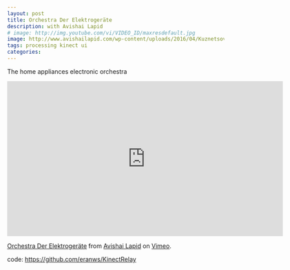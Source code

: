 ```yaml
---
layout: post
title: Orchestra Der Elektrogeräte
description: with Avishai Lapid
# image: http://img.youtube.com/vi/VIDEO_ID/maxresdefault.jpg
image: http://www.avishailapid.com/wp-content/uploads/2016/04/Kuznetsov035.jpg
tags: processing kinect ui
categories: 
---
```


The home appliances electronic orchestra

<iframe src="https://player.vimeo.com/video/134534003" width="640" height="360" frameborder="0" webkitallowfullscreen mozallowfullscreen allowfullscreen></iframe>
<p><a href="https://vimeo.com/134534003">Orchestra Der Elektrogeräte</a> from <a href="https://vimeo.com/user13604462">Avishai Lapid</a> on <a href="https://vimeo.com">Vimeo</a>.</p>

code: https://github.com/eranws/KinectRelay

